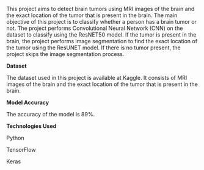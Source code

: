 

This project aims to detect brain tumors using MRI images of the brain and the exact location of the tumor that is present in the brain. The main objective of this project is to classify whether a person has a brain tumor or not. The project performs Convolutional Neural Network (CNN) on the dataset to classify using the ResNET50 model. If the tumor is present in the brain, the project performs image segmentation to find the exact location of the tumor using the ResUNET model. If there is no tumor present, the project skips the image segmentation process.

**Dataset**

The dataset used in this project is available at Kaggle. It consists of MRI images of the brain and the exact location of the tumor that is present in the brain.

**Model Accuracy**

The accuracy of the model is 89%.

**Technologies Used**

Python

TensorFlow

Keras
